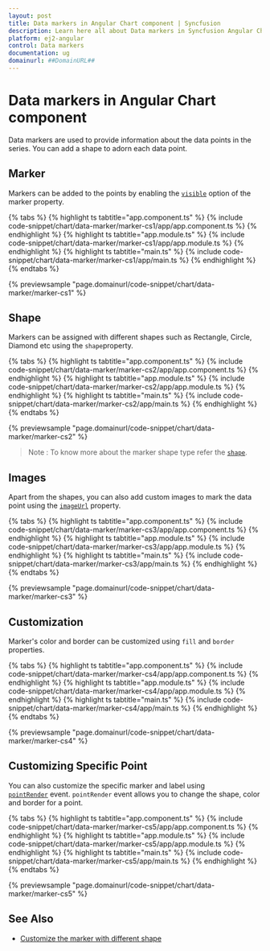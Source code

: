 ```yaml
---
layout: post
title: Data markers in Angular Chart component | Syncfusion
description: Learn here all about Data markers in Syncfusion Angular Chart component of Syncfusion Essential JS 2 and more.
platform: ej2-angular
control: Data markers 
documentation: ug
domainurl: ##DomainURL##
---
```


# Data markers in Angular Chart component

Data markers are used to provide information about the data points in the series. You can add a shape to adorn
each data point.

<!-- markdownlint-disable MD036 -->

## Marker

<!-- markdownlint-disable MD036 -->

Markers can be added to the points by enabling the [`visible`](https://ej2.syncfusion.com/angular/documentation/api/chart/markerSettingsModel/#visible)
option of the marker property.

{% tabs %}
{% highlight ts tabtitle="app.component.ts" %}
{% include code-snippet/chart/data-marker/marker-cs1/app/app.component.ts %}
{% endhighlight %}
{% highlight ts tabtitle="app.module.ts" %}
{% include code-snippet/chart/data-marker/marker-cs1/app/app.module.ts %}
{% endhighlight %}
{% highlight ts tabtitle="main.ts" %}
{% include code-snippet/chart/data-marker/marker-cs1/app/main.ts %}
{% endhighlight %}
{% endtabs %}
  
{% previewsample "page.domainurl/code-snippet/chart/data-marker/marker-cs1" %}

## Shape

Markers can be assigned with different shapes such as Rectangle, Circle, Diamond etc using the `shape`property.

{% tabs %}
{% highlight ts tabtitle="app.component.ts" %}
{% include code-snippet/chart/data-marker/marker-cs2/app/app.component.ts %}
{% endhighlight %}
{% highlight ts tabtitle="app.module.ts" %}
{% include code-snippet/chart/data-marker/marker-cs2/app/app.module.ts %}
{% endhighlight %}
{% highlight ts tabtitle="main.ts" %}
{% include code-snippet/chart/data-marker/marker-cs2/app/main.ts %}
{% endhighlight %}
{% endtabs %}
  
{% previewsample "page.domainurl/code-snippet/chart/data-marker/marker-cs2" %}

>Note : To know more about the marker shape type refer the [`shape`](https://ej2.syncfusion.com/angular/documentation/api/chart/markerSettings/#shape).

## Images

Apart from the shapes, you can also add custom images to mark the data point using the
[`imageUrl`](https://ej2.syncfusion.com/angular/documentation/api/chart/markerSettingsModel/#imageurl) property.

{% tabs %}
{% highlight ts tabtitle="app.component.ts" %}
{% include code-snippet/chart/data-marker/marker-cs3/app/app.component.ts %}
{% endhighlight %}
{% highlight ts tabtitle="app.module.ts" %}
{% include code-snippet/chart/data-marker/marker-cs3/app/app.module.ts %}
{% endhighlight %}
{% highlight ts tabtitle="main.ts" %}
{% include code-snippet/chart/data-marker/marker-cs3/app/main.ts %}
{% endhighlight %}
{% endtabs %}
  
{% previewsample "page.domainurl/code-snippet/chart/data-marker/marker-cs3" %}

## Customization

Marker's color and border can be customized using `fill` and `border` properties.

{% tabs %}
{% highlight ts tabtitle="app.component.ts" %}
{% include code-snippet/chart/data-marker/marker-cs4/app/app.component.ts %}
{% endhighlight %}
{% highlight ts tabtitle="app.module.ts" %}
{% include code-snippet/chart/data-marker/marker-cs4/app/app.module.ts %}
{% endhighlight %}
{% highlight ts tabtitle="main.ts" %}
{% include code-snippet/chart/data-marker/marker-cs4/app/main.ts %}
{% endhighlight %}
{% endtabs %}
  
{% previewsample "page.domainurl/code-snippet/chart/data-marker/marker-cs4" %}

## Customizing Specific Point

You can also customize the specific marker and label using
[`pointRender`](https://ej2.syncfusion.com/angular/documentation/api/chart/iPointRenderEventArgs/) event.
`pointRender` event allows you to change the shape, color and border for a point.

{% tabs %}
{% highlight ts tabtitle="app.component.ts" %}
{% include code-snippet/chart/data-marker/marker-cs5/app/app.component.ts %}
{% endhighlight %}
{% highlight ts tabtitle="app.module.ts" %}
{% include code-snippet/chart/data-marker/marker-cs5/app/app.module.ts %}
{% endhighlight %}
{% highlight ts tabtitle="main.ts" %}
{% include code-snippet/chart/data-marker/marker-cs5/app/main.ts %}
{% endhighlight %}
{% endtabs %}
  
{% previewsample "page.domainurl/code-snippet/chart/data-marker/marker-cs5" %}

## See Also

* [Customize the marker with different shape](./how-to/marker-customization/#customize-the-marker-with-different-shape)